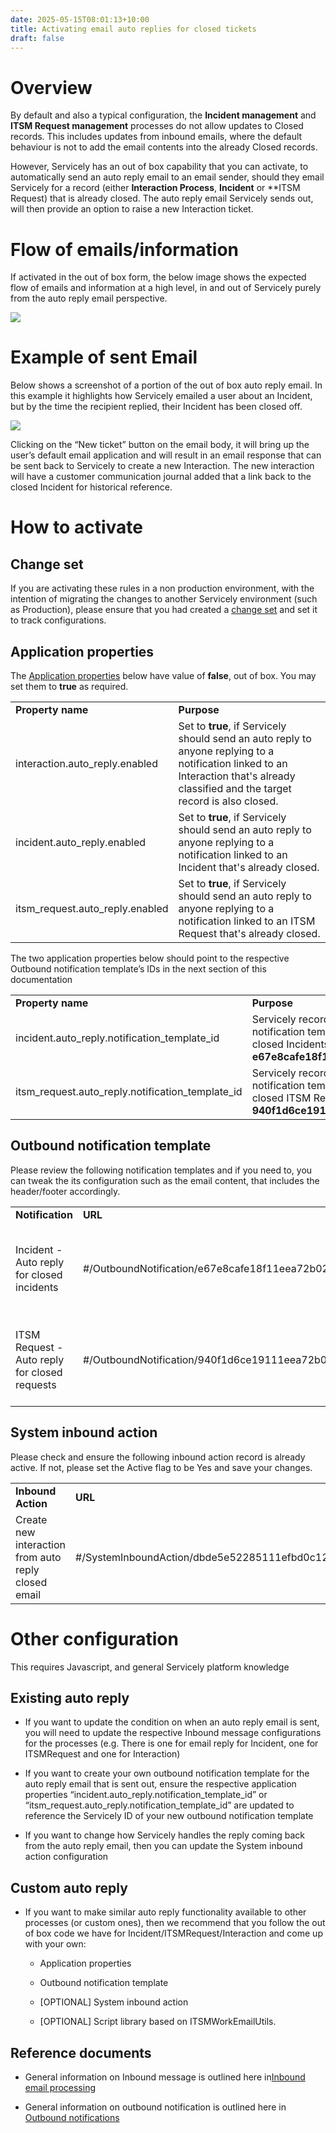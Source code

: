 ```yaml
---
date: 2025-05-15T08:01:13+10:00
title: Activating email auto replies for closed tickets
draft: false
---
```


# Overview

By default and also a typical configuration, the **Incident management** and
**ITSM Request management** processes do not allow updates to Closed records.
This includes updates from inbound emails, where the default behaviour
is not to add the email contents into the already Closed records.

However, Servicely has an out of box capability that you can activate,
to automatically send an auto reply email to an email sender, should
they email Servicely for a record (either **Interaction Process**, **Incident** or
**ITSM Request) that is already closed. The auto reply email Servicely
sends out, will then provide an option to raise a new Interaction
ticket.

# Flow of emails/information

If activated in the out of box form, the below image shows the expected
flow of emails and information at a high level, in and out of Servicely
purely from the auto reply email perspective.

![](/images/2596077569/2596438020.png)

# Example of sent Email

Below shows a screenshot of a portion of the out of box auto reply
email. In this example it highlights how Servicely emailed a user about
an Incident, but by the time the recipient replied, their Incident has
been closed off.

![](/images/2596077569/2596208665.png)

Clicking on the “New ticket” button on the email body, it will bring up
the user’s default email application and will result in an email
response that can be sent back to Servicely to create a new Interaction.
The new interaction will have a customer communication journal added
that a link back to the closed Incident for historical reference.

# How to activate

## Change set

If you are activating these rules in a non production environment, with
the intention of migrating the changes to another Servicely environment
(such as Production), please ensure that you had created a
<a href="Change_sets" data-linked-resource-id="2326855690"
data-linked-resource-version="9" data-linked-resource-type="page">change
set</a> and set it to track configurations.

## Application properties

The
<a href="Application_properties" data-linked-resource-id="1191510171"
data-linked-resource-version="6"
data-linked-resource-type="page">Application properties</a> below have
value of **false**, out of box. You may set them to **true** as
required.

|  |  |
|----|----|
| **Property name** | **Purpose** |
| interaction.auto_reply.enabled | Set to **true**, if Servicely should send an auto reply to anyone replying to a notification linked to an Interaction that's already classified and the target record is also closed. |
| incident.auto_reply.enabled | Set to **true**, if Servicely should send an auto reply to anyone replying to a notification linked to an Incident that's already closed. |
| itsm_request.auto_reply.enabled | Set to **true**, if Servicely should send an auto reply to anyone replying to a notification linked to an ITSM Request that's already closed. |

The two application properties below should point to the respective
Outbound notification template’s IDs in the next section of this
documentation

|  |  |
|----|----|
| **Property name** | **Purpose** |
| incident.auto_reply.notification_template_id | Servicely record ID of Outbound notification template for auto reply on closed Incidents. Default value is **e67e8cafe18f11eea72b0242ac140026** |
| itsm_request.auto_reply.notification_template_id | Servicely record ID of Outbound notification template for auto reply on closed ITSM Requests. Default value is **940f1d6ce19111eea72b0242ac140026** |

## Outbound notification template

Please review the following notification templates and if you need to,
you can tweak the its configuration such as the email content, that
includes the header/footer accordingly.

|  |  |  |
|----|----|----|
| **Notification** | **URL** | **Purpose** |
| Incident - Auto reply for closed incidents | #/OutboundNotification/e67e8cafe18f11eea72b0242ac140026 | Notification to send as an auto reply, to inbound emails sent to a closed Incident |
| ITSM Request - Auto reply for closed requests | #/OutboundNotification/940f1d6ce19111eea72b0242ac140026 | Notification to send as an auto reply, to inbound emails sent to a closed ITSMRequest |

## System inbound action

Please check and ensure the following inbound action record is already
active. If not, please set the Active flag to be Yes and save your
changes.

|  |  |
|----|----|
| **Inbound Action** | **URL** |
| Create new interaction from auto reply closed email | #/SystemInboundAction/dbde5e52285111efbd0c12230e323c36 |

# Other configuration

This requires Javascript, and general Servicely platform knowledge

## Existing auto reply

- If you want to update the condition on when an auto reply email is
  sent, you will need to update the respective Inbound message
  configurations for the processes (e.g. There is one for email reply
  for Incident, one for ITSMRequest and one for Interaction)

- If you want to create your own outbound notification template for the
  auto reply email that is sent out, ensure the respective application
  properties “incident.auto_reply.notification_template_id” or
  “itsm_request.auto_reply.notification_template_id” are updated to
  reference the Servicely ID of your new outbound notification template

- If you want to change how Servicely handles the reply coming back from
  the auto reply email, then you can update the System inbound action
  configuration

## Custom auto reply

- If you want to make similar auto reply functionality available to
  other processes (or custom ones), then we recommend that you follow
  the out of box code we have for Incident/ITSMRequest/Interaction and
  come up with your own:

  - Application properties

  - Outbound notification template

  - \[OPTIONAL\] System inbound action

  - \[OPTIONAL\] Script library based on ITSMWorkEmailUtils.

## Reference documents

- General information on Inbound message is outlined here
  in<a href="Inbound_email_processing" data-linked-resource-id="1191510222"
  data-linked-resource-version="16"
  data-linked-resource-type="page">Inbound email processing</a>

- General information on outbound notification is outlined here in
  <a href="Outbound_notifications" data-linked-resource-id="1191510211"
  data-linked-resource-version="27"
  data-linked-resource-type="page">Outbound notifications</a>
